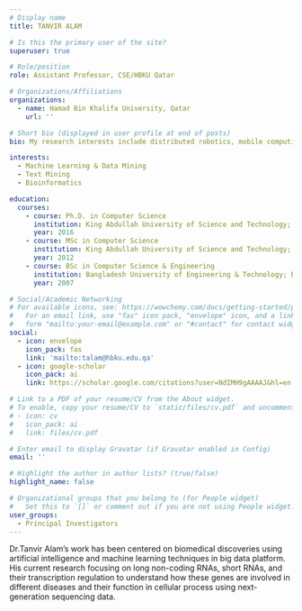 ```yaml
---
# Display name
title: TANVIR ALAM

# Is this the primary user of the site?
superuser: true

# Role/position
role: Assistant Professor, CSE/HBKU Qatar

# Organizations/Affiliations
organizations:
  - name: Hamad Bin Khalifa University, Qatar
    url: ''

# Short bio (displayed in user profile at end of posts)
bio: My research interests include distributed robotics, mobile computing and programmable matter.

interests:
  - Machine Learning & Data Mining
  - Text Mining
  - Bioinformatics

education:
  courses:
    - course: Ph.D. in Computer Science
      institution: King Abdullah University of Science and Technology; Saudi Arabia
      year: 2016
    - course: MSc in Computer Science
      institution: King Abdullah University of Science and Technology; Saudi Arabia
      year: 2012
    - course: BSc in Computer Science & Engineering
      institution: Bangladesh University of Engineering & Technology; Bangladesh
      year: 2007

# Social/Academic Networking
# For available icons, see: https://wowchemy.com/docs/getting-started/page-builder/#icons
#   For an email link, use "fas" icon pack, "envelope" icon, and a link in the
#   form "mailto:your-email@example.com" or "#contact" for contact widget.
social:
  - icon: envelope
    icon_pack: fas
    link: 'mailto:talam@hbku.edu.qa'
  - icon: google-scholar
    icon_pack: ai
    link: https://scholar.google.com/citations?user=NdIMH9gAAAAJ&hl=en

# Link to a PDF of your resume/CV from the About widget.
# To enable, copy your resume/CV to `static/files/cv.pdf` and uncomment the lines below.
# - icon: cv
#   icon_pack: ai
#   link: files/cv.pdf

# Enter email to display Gravatar (if Gravatar enabled in Config)
email: ''

# Highlight the author in author lists? (true/false)
highlight_name: false

# Organizational groups that you belong to (for People widget)
#   Set this to `[]` or comment out if you are not using People widget.
user_groups:
  - Principal Investigators
---
```


Dr.Tanvir Alam’s work has been centered on biomedical discoveries using artificial intelligence and machine learning techniques in big data platform. His current research focusing on long non-coding RNAs, short RNAs, and their transcription regulation to understand how these genes are involved in different diseases and their function in cellular process using next-generation sequencing data.
